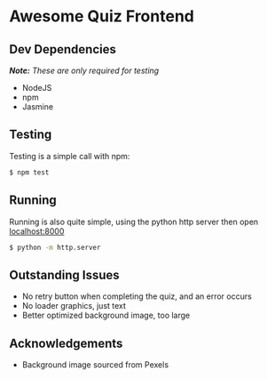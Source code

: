 # Awesome Quiz Frontend

## Dev Dependencies

**_Note:_** _These are only required for testing_

- NodeJS
- npm
- Jasmine

## Testing

Testing is a simple call with npm:

```sh
$ npm test
```

## Running

Running is also quite simple, using the python http server then open [localhost:8000](http://localhost:8000)

```sh
$ python -m http.server
```

## Outstanding Issues

- No retry button when completing the quiz, and an error occurs
- No loader graphics, just text
- Better optimized background image, too large

## Acknowledgements

- Background image sourced from Pexels
